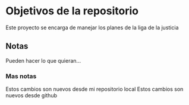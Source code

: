 # Objetivos de la repositorio

Este proyecto se encarga de manejar los planes de la liga de la justicia


## Notas
Pueden hacer lo que quieran...

### Mas notas
Estos cambios son nuevos desde mi repositorio local
Estos cambios son nuevos desde github
